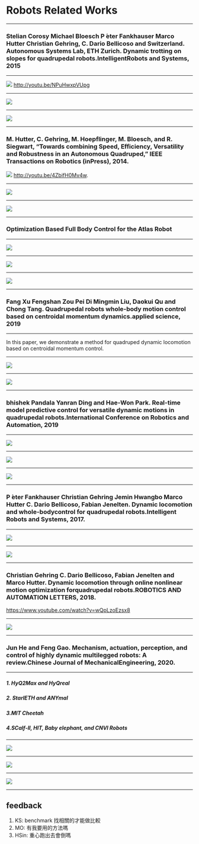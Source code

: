 # Robots Related Works

---

### Stelian Corosy Michael Bloesch P ́eter Fankhauser Marco Hutter Christian Gehring, C. Dario Bellicoso and Switzerland.  Autonomous  Systems  Lab,  ETH  Zurich.  Dynamic  trotting  on  slopes  for  quadrupedal  robots.IntelligentRobots and Systems, 2015

----

![](https://codimd.mcl.math.ncu.edu.tw/uploads/upload_b9698e8f163eb853af5bc24286609d31.png)
http://youtu.be/NPuHwxpVUpg

----

![](https://codimd.mcl.math.ncu.edu.tw/uploads/upload_ebd782a22323849bdf5c5ebf70a1ed1f.png)

----

![](https://codimd.mcl.math.ncu.edu.tw/uploads/upload_c17f29d5c0ce302352f526829871484c.png)


---

### M. Hutter, C. Gehring, M. Hoepflinger, M. Bloesch, and R. Siegwart, “Towards combining Speed, Efficiency, Versatility and Robustness in an Autonomous Quadruped,” IEEE Transactions on Robotics (inPress), 2014.

![](https://codimd.mcl.math.ncu.edu.tw/uploads/upload_1dd12bd31917eb126f4cab4d2f941a84.png)
http://youtu.be/4ZbifH0Mv4w.

----

![](https://codimd.mcl.math.ncu.edu.tw/uploads/upload_cc3769cdbf47cc21a183ff4f566defe9.png)

----

![](https://codimd.mcl.math.ncu.edu.tw/uploads/upload_c391de65aedd83fc834c5613656c2b3c.png)

---

### Optimization Based Full Body Control for the Atlas Robot


----

![](https://codimd.mcl.math.ncu.edu.tw/uploads/upload_30230d745bf97ba7a3aaa5a52c8998f7.png)

----

![](https://codimd.mcl.math.ncu.edu.tw/uploads/upload_a40c116bade173dcd4fb636eaec7b3e9.png)


----

![](https://codimd.mcl.math.ncu.edu.tw/uploads/upload_1d8014c954b56801cd36fc4870fdef7f.png)

---

### Fang  Xu  Fengshan  Zou  Pei  Di  Mingmin  Liu,  Daokui  Qu  and  Chong  Tang.   Quadrupedal  robots  whole-body  motion  control  based  on  centroidal momentum dynamics.applied science, 2019


----

In this paper, we demonstrate a method for quadruped dynamic locomotion based on centroidal momentum control.



----


![](https://codimd.mcl.math.ncu.edu.tw/uploads/upload_1e8719cd2c477fb27bd18ec398192e4c.png)


----

![](https://codimd.mcl.math.ncu.edu.tw/uploads/upload_4de5ba44526d62b02c54ce187397c120.png)

---


### bhishek  Pandala  Yanran  Ding  and  Hae-Won  Park.    Real-time  model  predictive  control  for  versatile  dynamic  motions  in  quadrupedal  robots.International Conference on Robotics and Automation, 2019


----

![](https://codimd.mcl.math.ncu.edu.tw/uploads/upload_4c2fce6437f8d3ae87c9491c3dbd83d2.png)


----

![](https://codimd.mcl.math.ncu.edu.tw/uploads/upload_4e3e99ae9800dc28af13bf06b0958670.png)


----

![](https://codimd.mcl.math.ncu.edu.tw/uploads/upload_c4ba2ccad36db8beda86c2df7914cd50.png)

---

### P ́eter  Fankhauser  Christian  Gehring  Jemin  Hwangbo  Marco  Hutter  C.  Dario  Bellicoso,  Fabian  Jenelten.   Dynamic  locomotion  and  whole-bodycontrol for quadrupedal robots.Intelligent Robots and Systems, 2017.


----


![](https://codimd.mcl.math.ncu.edu.tw/uploads/upload_f2b9fd51d142308762b7d83ff54ef77c.png)



----

![](https://codimd.mcl.math.ncu.edu.tw/uploads/upload_3c8038086122fc32dc3de76a753c3ffd.png)


---


### Christian  Gehring  C.  Dario  Bellicoso,  Fabian  Jenelten  and  Marco  Hutter.   Dynamic  locomotion  through  online  nonlinear  motion  optimization  forquadrupedal robots.ROBOTICS AND AUTOMATION LETTERS, 2018.
https://www.youtube.com/watch?v=wQpLzoEzsx8

----




![](https://codimd.mcl.math.ncu.edu.tw/uploads/upload_26e1d8962df10995bfdd04351dc78b64.png)




---

### Jun He and Feng Gao. Mechanism, actuation, perception, and control of highly dynamic multilegged robots: A review.Chinese Journal of MechanicalEngineering, 2020.

----


##### 1. HyQ2Max and HyQreal
##### 2. StarlETH and ANYmal
##### 3.MIT Cheetah
##### 4.SCalf‑II, HIT, Baby elephant, and CNVI Robots

----

![](https://codimd.mcl.math.ncu.edu.tw/uploads/upload_f5c808d7a1cfe88203ecaccdd4c62635.png)


----

![](https://codimd.mcl.math.ncu.edu.tw/uploads/upload_f745c8602b185fbed8118c574d626cff.png)

----

![](https://codimd.mcl.math.ncu.edu.tw/uploads/upload_8801f0de91385ebed5e1456801c498b0.png)


----
## feedback

1. KS: benchmark 找相關的才能做比較
2. MO: 有我要用的方法嗎 
3. HSin: 重心跑出去會倒嗎 





